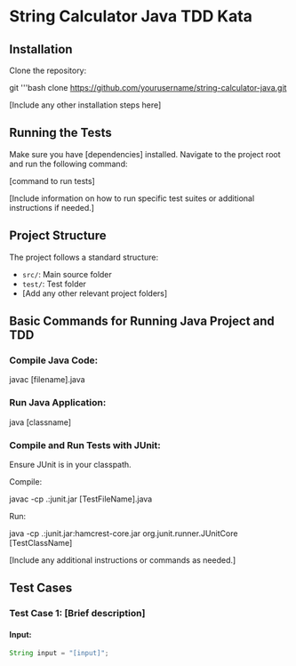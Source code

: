 # String Calculator Java TDD Kata

## Installation

Clone the repository:

git 
'''bash
clone https://github.com/yourusername/string-calculator-java.git

[Include any other installation steps here]

## Running the Tests

Make sure you have [dependencies] installed. Navigate to the project root and run the following command:

[command to run tests]

[Include information on how to run specific test suites or additional instructions if needed.]

## Project Structure

The project follows a standard structure:

- `src/`: Main source folder
- `test/`: Test folder
- [Add any other relevant project folders]

## Basic Commands for Running Java Project and TDD

### Compile Java Code:

javac [filename].java

### Run Java Application:

java [classname]

### Compile and Run Tests with JUnit:

Ensure JUnit is in your classpath.

Compile:

javac -cp .:junit.jar [TestFileName].java

Run:

java -cp .:junit.jar:hamcrest-core.jar org.junit.runner.JUnitCore [TestClassName]

[Include any additional instructions or commands as needed.]

## Test Cases

### Test Case 1: [Brief description]

#### Input:

```java
String input = "[input]";
